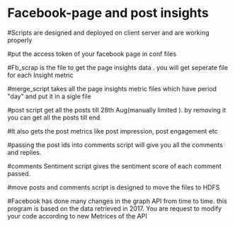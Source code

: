 # Facebook-page and post insights

#Scripts are designed and deployed on client server and are working properly


#put the access token of your facebook page in conf files


#Fb_scrap is the file to get the page insights data . you will get seperate file for each Insight metric

#merge_script takes all the page insights metric files which have period "day" and put it in a sigle file

#post script get all the posts till 28th Aug(manually limited ). by removing it you can get all the posts till end

#It also gets the post metrics like post impression, post engagement etc

#passing the post ids into comments script will give you all the comments and replies.

#comments Sentiment script gives the sentiment score of each comment passed.

#move posts and comments script is designed to move the files to HDFS


#Facebook has done many changes in the graph API from time to time. this program is based on the data retrieved in 2017. You are request to modify your code according to new Metrices of the API
